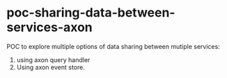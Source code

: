 # poc-sharing-data-between-services-axon

POC to explore multiple options of data sharing between mutiple services:
1. using axon query handler
2. Using axon event store.

